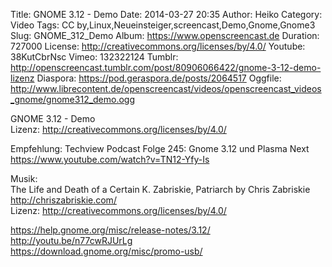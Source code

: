 Title: GNOME 3.12 - Demo
Date: 2014-03-27 20:35
Author: Heiko
Category: Video
Tags: CC by,Linux,Neueinsteiger,screencast,Demo,Gnome,Gnome3
Slug: GNOME_312_Demo
Album: https://www.openscreencast.de
Duration: 727000
License: http://creativecommons.org/licenses/by/4.0/
Youtube: 38KutCbrNsc
Vimeo: 132322124
Tumblr: http://openscreencast.tumblr.com/post/80906066422/gnome-3-12-demo-lizenz
Diaspora: https://pod.geraspora.de/posts/2064517
Oggfile: http://www.librecontent.de/openscreencast/videos/openscreencast_videos_gnome/gnome312_demo.ogg

GNOME 3.12 - Demo  
Lizenz: <http://creativecommons.org/licenses/by/4.0/>  
  
Empfehlung: Techview Podcast Folge 245: Gnome 3.12 und Plasma Next
<https://www.youtube.com/watch?v=TN12-Yfy-Is>  
  
Musik:  
The Life and Death of a Certain K. Zabriskie, Patriarch by Chris Zabriskie
<http://chriszabriskie.com/>  
Lizenz: <http://creativecommons.org/licenses/by/4.0/>  
  
<https://help.gnome.org/misc/release-notes/3.12/>  
<http://youtu.be/n77cwRJUrLg>  
<https://download.gnome.org/misc/promo-usb/>

